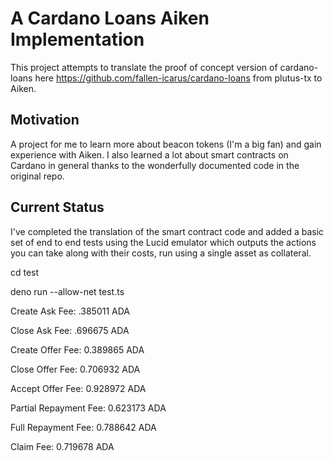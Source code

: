 # A Cardano Loans Aiken Implementation
This project attempts to translate the proof of concept version of cardano-loans here https://github.com/fallen-icarus/cardano-loans from plutus-tx to Aiken.

## Motivation
A project for me to learn more about beacon tokens (I'm a big fan) and gain experience with Aiken. I also learned a lot about smart contracts on Cardano in general thanks to the wonderfully documented code in the original repo.

## Current Status
I've completed the translation of the smart contract code and added a basic set of end to end tests using the Lucid emulator which outputs the actions you can take along with their costs, run using a single asset as collateral.

cd test

deno run --allow-net test.ts

Create Ask Fee: .385011 ADA

Close Ask Fee: .696675 ADA

Create Offer Fee: 0.389865 ADA

Close Offer Fee: 0.706932 ADA

Accept Offer Fee: 0.928972 ADA

Partial Repayment Fee: 0.623173 ADA

Full Repayment Fee: 0.788642 ADA

Claim Fee: 0.719678 ADA



